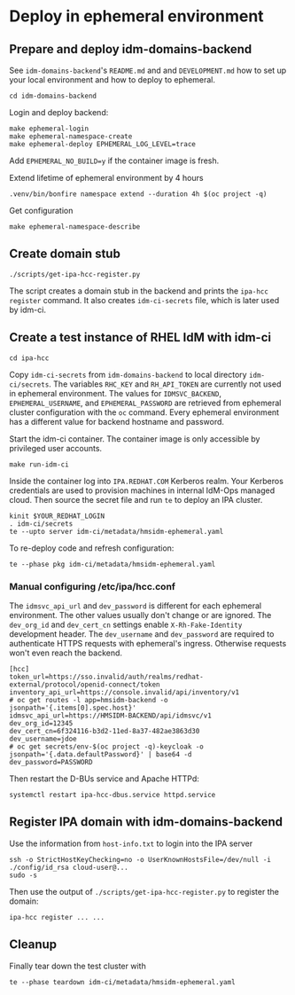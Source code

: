 # Deploy in ephemeral environment

## Prepare and deploy idm-domains-backend

See `idm-domains-backend`'s `README.md` and and `DEVELOPMENT.md` how to set
up your local environment and how to deploy to ephemeral.

```
cd idm-domains-backend
```

Login and deploy backend:

```
make ephemeral-login
make ephemeral-namespace-create
make ephemeral-deploy EPHEMERAL_LOG_LEVEL=trace
```

Add `EPHEMERAL_NO_BUILD=y` if the container image is fresh.

Extend lifetime of ephemeral environment by 4 hours

```
.venv/bin/bonfire namespace extend --duration 4h $(oc project -q)
```

Get configuration

```
make ephemeral-namespace-describe
```

## Create domain stub

```
./scripts/get-ipa-hcc-register.py
```

The script creates a domain stub in the backend and prints the
`ipa-hcc register` command. It also creates `idm-ci-secrets` file, which is
later used by idm-ci.

## Create a test instance of RHEL IdM with idm-ci

```
cd ipa-hcc
```

Copy `idm-ci-secrets` from `idm-domains-backend` to local directory
`idm-ci/secrets`. The variables `RHC_KEY` and `RH_API_TOKEN` are currently
not used in ephemeral environment. The values for `IDMSVC_BACKEND`,
`EPHEMERAL_USERNAME`, and `EPHEMERAL_PASSWORD` are retrieved from
ephemeral cluster configuration with the `oc` command. Every ephemeral
environment has a different value for backend hostname and password.

Start the idm-ci container. The container image is only accessible by
privileged user accounts.

```
make run-idm-ci
```

Inside the container log into `IPA.REDHAT.COM` Kerberos realm. Your Kerberos
credentials are used to provision machines in internal IdM-Ops managed cloud.
Then source the secret file and run `te` to deploy an IPA cluster.

```
kinit $YOUR_REDHAT_LOGIN
. idm-ci/secrets
te --upto server idm-ci/metadata/hmsidm-ephemeral.yaml
```

To re-deploy code and refresh configuration:

```
te --phase pkg idm-ci/metadata/hmsidm-ephemeral.yaml
```

### Manual configuring /etc/ipa/hcc.conf

The `idmsvc_api_url` and `dev_password` is different for each ephemeral
environment. The other values usually don't change or are ignored. The
`dev_org_id` and `dev_cert_cn` settings enable `X-Rh-Fake-Identity`
development header. The `dev_username` and `dev_password` are required to
authenticate HTTPS requests with ephemeral's ingress. Otherwise requests
won't even reach the backend.

```
[hcc]
token_url=https://sso.invalid/auth/realms/redhat-external/protocol/openid-connect/token
inventory_api_url=https://console.invalid/api/inventory/v1
# oc get routes -l app=hmsidm-backend -o jsonpath='{.items[0].spec.host}'
idmsvc_api_url=https://HMSIDM-BACKEND/api/idmsvc/v1
dev_org_id=12345
dev_cert_cn=6f324116-b3d2-11ed-8a37-482ae3863d30
dev_username=jdoe
# oc get secrets/env-$(oc project -q)-keycloak -o jsonpath='{.data.defaultPassword}' | base64 -d
dev_password=PASSWORD
```

Then restart the D-BUs service and Apache HTTPd:

```
systemctl restart ipa-hcc-dbus.service httpd.service
```

## Register IPA domain with idm-domains-backend

Use the information from `host-info.txt` to login into the IPA server

```
ssh -o StrictHostKeyChecking=no -o UserKnownHostsFile=/dev/null -i ./config/id_rsa cloud-user@...
sudo -s
```

Then use the output of `./scripts/get-ipa-hcc-register.py` to register the domain:

```
ipa-hcc register ... ...
```

## Cleanup

Finally tear down the test cluster with

```
te --phase teardown idm-ci/metadata/hmsidm-ephemeral.yaml
```
